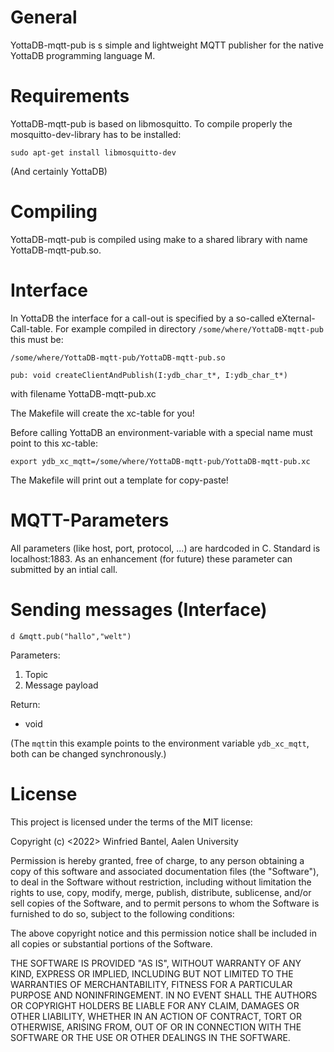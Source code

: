 # General
YottaDB-mqtt-pub is s simple and lightweight MQTT publisher
for the native YottaDB programming language M.

# Requirements
YottaDB-mqtt-pub is based on libmosquitto. To compile properly
the mosquitto-dev-library has to be installed:

`sudo apt-get install libmosquitto-dev`

(And certainly YottaDB)

# Compiling
YottaDB-mqtt-pub is compiled using make to a shared library with name YottaDB-mqtt-pub.so.

# Interface
In YottaDB the interface for a call-out is specified by a so-called eXternal-Call-table. For example compiled in directory `/some/where/YottaDB-mqtt-pub` this must be:

```
/some/where/YottaDB-mqtt-pub/YottaDB-mqtt-pub.so

pub: void createClientAndPublish(I:ydb_char_t*, I:ydb_char_t*)
```
with filename YottaDB-mqtt-pub.xc

The Makefile will create the xc-table for you!

Before calling YottaDB an environment-variable with a special name must point to this xc-table:
```
export ydb_xc_mqtt=/some/where/YottaDB-mqtt-pub/YottaDB-mqtt-pub.xc
```
The Makefile will print out a template for copy-paste!

# MQTT-Parameters
All parameters (like host, port, protocol, ...) are hardcoded in C.
Standard is localhost:1883. As an enhancement (for future) these parameter can submitted by an intial call.
# Sending messages (Interface)
```
d &mqtt.pub("hallo","welt")
```
Parameters:

1. Topic
2. Message payload

Return:

- void

(The `mqtt`in this example points to the environment variable `ydb_xc_mqtt`, both can be changed synchronously.)


# License
This project is licensed under the terms of the MIT license:

Copyright (c) <2022> Winfried Bantel, Aalen University

Permission is hereby granted, free of charge, to any person obtaining a copy
of this software and associated documentation files (the "Software"), to deal
in the Software without restriction, including without limitation the rights
to use, copy, modify, merge, publish, distribute, sublicense, and/or sell
copies of the Software, and to permit persons to whom the Software is
furnished to do so, subject to the following conditions:

The above copyright notice and this permission notice shall be included in all
copies or substantial portions of the Software.

THE SOFTWARE IS PROVIDED "AS IS", WITHOUT WARRANTY OF ANY KIND, EXPRESS OR
IMPLIED, INCLUDING BUT NOT LIMITED TO THE WARRANTIES OF MERCHANTABILITY,
FITNESS FOR A PARTICULAR PURPOSE AND NONINFRINGEMENT. IN NO EVENT SHALL THE
AUTHORS OR COPYRIGHT HOLDERS BE LIABLE FOR ANY CLAIM, DAMAGES OR OTHER
LIABILITY, WHETHER IN AN ACTION OF CONTRACT, TORT OR OTHERWISE, ARISING FROM,
OUT OF OR IN CONNECTION WITH THE SOFTWARE OR THE USE OR OTHER DEALINGS IN THE
SOFTWARE.
